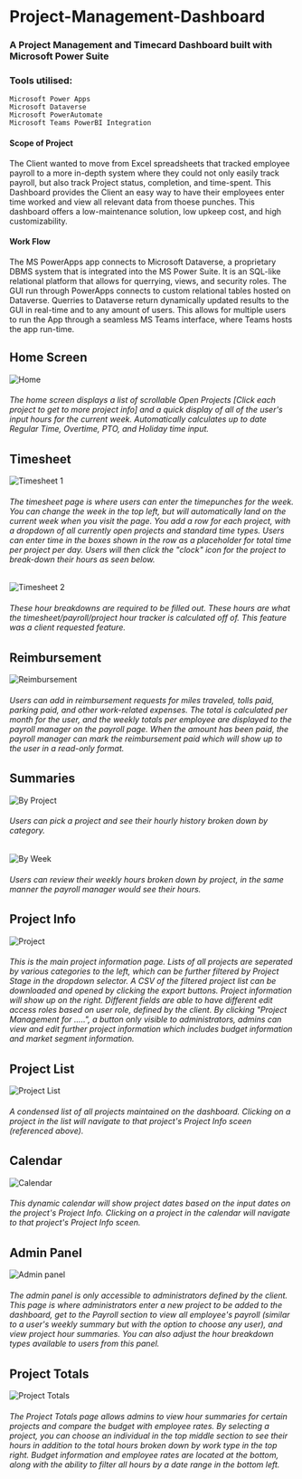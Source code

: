 # Project-Management-Dashboard
### A Project Management and Timecard Dashboard built with Microsoft Power Suite

### Tools utilised:
    Microsoft Power Apps
    Microsoft Dataverse
    Microsoft PowerAutomate
    Microsoft Teams PowerBI Integration

#### Scope of Project
The Client wanted to move from Excel spreadsheets that tracked employee payroll to a more in-depth system where they could not only easily track payroll, but also track Project status, completion, and time-spent. This Dashboard provides the Client an easy way to have their employees enter time worked and view all relevant data from thoese punches. This dashboard offers a low-maintenance solution, low upkeep cost, and high customizability.


#### Work Flow
The MS PowerApps app connects to Microsoft Dataverse, a proprietary DBMS system that is integrated into the MS Power Suite. It is an SQL-like relational platform that allows for querrying, views, and security roles. The GUI run through PowerApps connects to custom relational tables hosted on Dataverse. Querries to Dataverse return dynamically updated results to the GUI in real-time and to any amount of users. This allows for multiple users to run the App through a seamless MS Teams interface, where Teams hosts the app run-time.

## Home Screen
![Home](https://user-images.githubusercontent.com/29099473/203421346-9fda6a82-8a79-46ca-8473-19793bf136cf.png)

###### The home screen displays a list of scrollable Open Projects [Click each project to get to more project info] and a quick display of all of the user's input hours for the current week. Automatically calculates up to date Regular Time, Overtime, PTO, and Holiday time input.

## Timesheet
![Timesheet 1](https://user-images.githubusercontent.com/29099473/203421369-bd5a6aed-2745-418e-9a3a-160cae2cd531.png)

###### The timesheet page is where users can enter the timepunches for the week. You can change the week in the top left, but will automatically land on the current week when you visit the page. You add a row for each project, with a dropdown of all currently open projects and standard time types. Users can enter time in the boxes shown in the row as a placeholder for total time per project per day. Users will then click the "clock" icon for the project to break-down their hours as seen below.
![Timesheet 2](https://user-images.githubusercontent.com/29099473/203421384-9b20509a-fc49-4b66-bbaf-2ebf31c643d4.png)

###### These hour breakdowns are required to be filled out. These hours are what the timesheet/payroll/project hour tracker is calculated off of. This feature was a client requested feature.

## Reimbursement
![Reimbursement](https://user-images.githubusercontent.com/29099473/203421408-8ff4cd3a-1b69-4c61-bd99-40e47f01825b.png)

###### Users can add in reimbursement requests for miles traveled, tolls paid, parking paid, and other work-related expenses. The total is calculated per month for the user, and the weekly totals per employee are displayed to the payroll manager on the payroll page. When the amount has been paid, the payroll manager can mark the reimbursement paid which will show up to the user in a read-only format.

## Summaries
![By Project](https://user-images.githubusercontent.com/29099473/203421440-2ec04ca4-3670-4986-b4bf-a53c85ffbe53.png)

###### Users can pick a project and see their hourly history broken down by category.
![By Week](https://user-images.githubusercontent.com/29099473/203421461-c0a878ad-1e99-472f-936e-04d44d67ec58.png)

###### Users can review their weekly hours broken down by project, in the same manner the payroll manager would see their hours.

## Project Info
![Project](https://user-images.githubusercontent.com/29099473/203421495-6df5973a-e213-4e01-a7e8-34ddf5a8abdc.png)

###### This is the main project information page. Lists of all projects are seperated by various categories to the left, which can be further filtered by Project Stage in the dropdown selector. A CSV of the filtered project list can be downloaded and opened by clicking the export buttons. Project information will show up on the right. Different fields are able to have different edit access roles based on user role, defined by the client. By clicking "Project Management for .....", a button only visible to administrators, admins can view and edit further project information which includes budget information and market segment information.

## Project List
![Project List](https://user-images.githubusercontent.com/29099473/203421511-481716e2-0b4b-40e8-a7e0-d58cc66229f5.png)

###### A condensed list of all projects maintained on the dashboard. Clicking on a project in the list will navigate to that project's Project Info sceen (referenced above).

## Calendar
![Calendar](https://user-images.githubusercontent.com/29099473/203421544-10f8c1fe-a33b-4bb7-81ed-144d6ed18149.png)

###### This dynamic calendar will show project dates based on the input dates on the project's Project Info. Clicking on a project in the calendar will navigate to that project's Project Info sceen.

## Admin Panel
![Admin panel](https://user-images.githubusercontent.com/29099473/203421572-4fa5c5e3-77ee-4d6e-8bb6-e9bbda3496e7.png)

###### The admin panel is only accessible to administrators defined by the client. This page is where administrators enter a new project to be added to the dashboard, get to the Payroll section to view all employee's payroll (similar to a user's weekly summary but with the option to choose any user), and view project hour summaries. You can also adjust the hour breakdown types available to users from this panel.

## Project Totals
![Project Totals](https://user-images.githubusercontent.com/29099473/203421606-4737da49-67a9-4cb6-bde6-418a5b96a7c2.png)
###### The Project Totals page allows admins to view hour summaries for certain projects and compare the budget with employee rates. By selecting a project, you can choose an individual in the top middle section to see their hours in addition to the total hours broken down by work type in the top right. Budget information and employee rates are located at the bottom, along with the ability to filter all hours by a date range in the bottom left.
